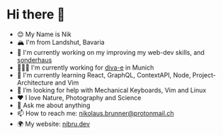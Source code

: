 # Hi there 👋

- 😊 My Name is Nik
- 🏔 I'm from Landshut, Bavaria
- 🔭 I'm currently working on my improving my web-dev skills, and [sonderhaus](https://github.com/sonderhaus)
- 👨🏼‍💻 I'm currently working for [diva-e](https://diva-e.com/) in Munich
- 🌱 I'm currently learning React, GraphQL, ContextAPI, Node, Project-Architecture and Vim
- 🤔 I’m looking for help with Mechanical Keyboards, Vim and Linux
- ♥️ I love Nature, Photography and Science
- 💬 Ask me about anything
- 📫 How to reach me: [nikolaus.brunner@protonmail.ch](mailto:nikolaus.brunner@protonmail.ch)
- 🌍 My website: [nibru.dev](https://nibru.dev)
